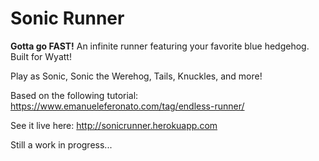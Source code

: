 # Sonic Runner
<strong>Gotta go FAST!</strong> An infinite runner featuring your favorite blue hedgehog. Built for Wyatt!

Play as Sonic, Sonic the Werehog, Tails, Knuckles, and more!

Based on the following tutorial: https://www.emanueleferonato.com/tag/endless-runner/

See it live here: http://sonicrunner.herokuapp.com

Still a work in progress...
